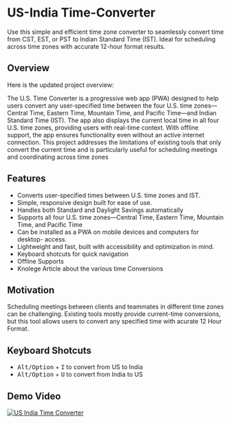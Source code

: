 # US-India Time-Converter
Use this simple and efficient time zone converter to seamlessly convert time from CST, EST, or PST to Indian Standard Time (IST). Ideal for scheduling across time zones with accurate 12-hour format results.

## Overview
Here is the updated project overview:  

The U.S. Time Converter is a progressive web app (PWA) designed to help users convert any user-specified time between the four U.S. time zones—Central Time, Eastern Time, Mountain Time, and Pacific Time—and Indian Standard Time (IST). The app also displays the current local time in all four U.S. time zones, providing users with real-time context. With offline support, the app ensures functionality even without an active internet connection. This project addresses the limitations of existing tools that only convert the current time and is particularly useful for scheduling meetings and coordinating across time zones

## Features
-	 Converts user-specified times between U.S. time zones and IST.
-	 Simple, responsive design built for ease of use.
-	 Handles both Standard and Daylight Savings automatically
-	 Supports all four U.S. time zones—Central Time, Eastern Time, Mountain Time, and Pacific Time
-	 Can be installed as a PWA on mobile devices and computers for desktop- access.
-	 Lightweight and fast, built with accessibility and optimization in mind.
-	 Keyboard shotcuts for quick navigation 
-   Offline Supports
-   Knolege Article about the various time Conversions

## Motivation 
Scheduling meetings between clients and teammates in different time zones can be challenging. Existing tools mostly provide current-time conversions, but this tool allows users to convert any specified time with acurate 12 Hour Format.

## Keyboard Shotcuts 
- <kbd>Alt/Option</kbd> + <kbd>I</kbd> to convert from US to India
- <kbd>Alt/Option</kbd> + <kbd>U</kbd> to convert from India to US

## Demo Video 
[![US India Time Converter](https://img.youtube.com/vi/H8CQAofF3Fc/0.jpg)](https://youtu.be/H8CQAofF3Fc)

